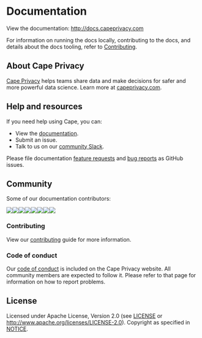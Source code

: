 # Documentation

View the documentation: http://docs.capeprivacy.com

For information on running the docs locally, contributing to the docs, and details about the docs tooling, refer to [Contributing](./CONTRIBUTING.md).

## About Cape Privacy

[Cape Privacy](https://capeprivacy.com) helps teams share data and make decisions for safer and more powerful data science. Learn more at [capeprivacy.com](https://capeprivacy.com).

## Help and resources

If you need help using Cape, you can:

* View the [documentation](https://docs.capeprivacy.com/).
* Submit an issue.
* Talk to us on our [community Slack](https://join.slack.com/t/capecommunity/shared_invite/zt-f8jeskkm-r9_FD0o4LkuQqhJSa~~IQA).

Please file documentation [feature requests](https://github.com/capeprivacy/documentation/issues/new?template=feature_request.md) and 
[bug reports](https://github.com/capeprivacy/documentation/issues/new?template=bug_report.md) as GitHub issues.

## Community

Some of our documentation contributors:

[![](https://sourcerer.io/fame/justin1121/capeprivacy/documentation/images/0)](https://sourcerer.io/fame/justin1121/capeprivacy/documentation/links/0)[![](https://sourcerer.io/fame/justin1121/capeprivacy/documentation/images/1)](https://sourcerer.io/fame/justin1121/capeprivacy/documentation/links/1)[![](https://sourcerer.io/fame/justin1121/capeprivacy/documentation/images/2)](https://sourcerer.io/fame/justin1121/capeprivacy/documentation/links/2)[![](https://sourcerer.io/fame/justin1121/capeprivacy/documentation/images/3)](https://sourcerer.io/fame/justin1121/capeprivacy/documentation/links/3)[![](https://sourcerer.io/fame/justin1121/capeprivacy/documentation/images/4)](https://sourcerer.io/fame/justin1121/capeprivacy/documentation/links/4)[![](https://sourcerer.io/fame/justin1121/capeprivacy/documentation/images/5)](https://sourcerer.io/fame/justin1121/capeprivacy/documentation/links/5)[![](https://sourcerer.io/fame/justin1121/capeprivacy/documentation/images/6)](https://sourcerer.io/fame/justin1121/capeprivacy/documentation/links/6)[![](https://sourcerer.io/fame/justin1121/capeprivacy/documentation/images/7)](https://sourcerer.io/fame/justin1121/capeprivacy/documentation/links/7)

### Contributing

View our [contributing](CONTRIBUTING.md) guide for more information.

### Code of conduct

Our [code of conduct](https://capeprivacy.com/conduct/) is included on the Cape Privacy website. All community members are expected to follow it. Please refer to that page for information on how to report problems.

## License

Licensed under Apache License, Version 2.0 (see [LICENSE](./LICENSE) or http://www.apache.org/licenses/LICENSE-2.0). Copyright as specified in [NOTICE](./NOTICE).